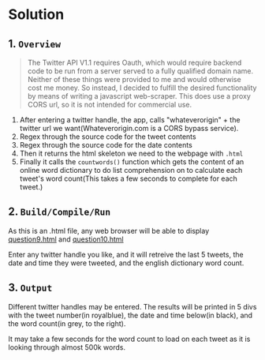 # Solution

## 1. `Overview`
>The Twitter API V1.1 requires Oauth, which would require backend code to be run from a server served to a fully qualified domain name. Neither of these things were provided to me and would otherwise cost me money. So instead, I decided to fulfill the desired functionality by means of writing a javascript web-scraper. This does use a proxy CORS url, so it is not intended for commercial use.

1. After entering a twitter handle, the app, calls "whateverorigin" + the twitter url we want(Whateverorigin.com is a CORS bypass service).
2. Regex through the source code for the tweet contents
3. Regex through the source code for the date contents
4. Then it returns the html skeleton we need to the webpage with ```.html```
5. Finally it calls the ```countwords()``` function which gets the content of an online word dictionary to do list comprehension on to calculate each tweet's word count(This takes a few seconds to complete for each tweet.)

## 2. `Build/Compile/Run`
As this is an .html file, any web browser will be able to display [question9.html](../question9/question9.html) and [question10.html](../question10/question10.html)

Enter any twitter handle you like, and it will retreive the last 5 tweets, the date and time they were tweeted, and the english dictionary word count.

## 3. `Output`
Different twitter handles may be entered. The results will be printed in 5 divs with the tweet number(in royalblue), the date and time below(in black), and the word count(in grey, to the right). 

It may take a few seconds for the word count to load on each tweet as it is looking through almost 500k words.
